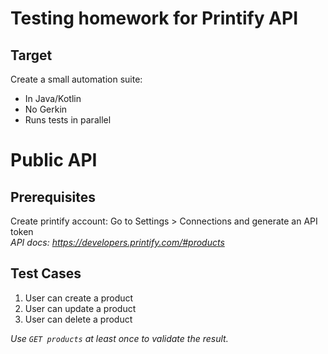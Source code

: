 # Testing homework for Printify API
## Target
Create a small automation suite:
* In Java/Kotlin
* No Gerkin
* Runs tests in parallel
 
# Public API
## Prerequisites
Create printify account:
   Go to Settings > Connections and generate an API token  
    _API docs: https://developers.printify.com/#products_

## Test Cases
1. User can create a product
2. User can update a product
3. User can delete a product

_Use `GET products` at least once to validate the result._
